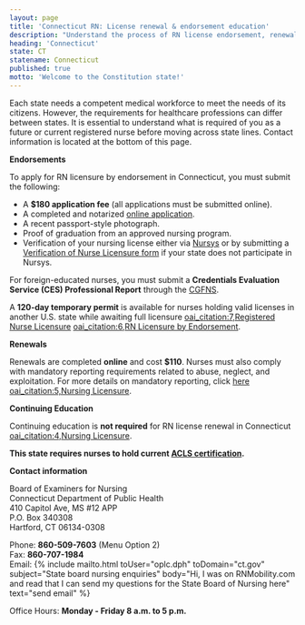 ```yaml
---
layout: page
title: 'Connecticut RN: License renewal & endorsement education'
description: "Understand the process of RN license endorsement, renewal, and continuing education in Connecticut. Ensure career longevity."
heading: 'Connecticut'
state: CT
statename: Connecticut
published: true
motto: 'Welcome to the Constitution state!'
---
```


Each state needs a competent medical workforce to meet the needs of its citizens. However, the requirements for healthcare professions can differ between states. It is essential to understand what is required of you as a future or current registered nurse before moving across state lines. Contact information is located at the bottom of this page.

**Endorsements**

To apply for RN licensure by endorsement in Connecticut, you must submit the following:

- A **$180 application fee** (all applications must be submitted online).
- A completed and notarized [online application](https://www.elicense.ct.gov/).
- A recent passport-style photograph.
- Proof of graduation from an approved nursing program.
- Verification of your nursing license either via [Nursys](https://www.nursys.com/) or by submitting a [Verification of Nurse Licensure form](https://portal.ct.gov/dph/practitioner-licensing--investigations/registered-nurse/registered-nurse-licensure) if your state does not participate in Nursys.

For foreign-educated nurses, you must submit a **Credentials Evaluation Service (CES) Professional Report** through the [CGFNS](https://www.cgfns.org/services/credentials-evaluation/credentials-evaluation-service-professional-report/).

A **120-day temporary permit** is available for nurses holding valid licenses in another U.S. state while awaiting full licensure [oai_citation:7,Registered Nurse Licensure](https://portal.ct.gov/dph/practitioner-licensing--investigations/registered-nurse/registered-nurse-licensure) [oai_citation:6,RN Licensure by Endorsement](https://portal.ct.gov/dph/practitioner-licensing--investigations/registered-nurse/rn-licensure-by-endorsement).

**Renewals**

Renewals are completed **online** and cost **$110**. Nurses must also comply with mandatory reporting requirements related to abuse, neglect, and exploitation. For more details on mandatory reporting, click [here](https://portal.ct.gov/dph/practitioner-licensing--investigations/plis/mandatory-reporters-of-abuse-neglect-exploitation-and-impaired-practitioners) [oai_citation:5,Nursing Licensure](https://portal.ct.gov/dph/practitioner-licensing--investigations/nursing/nursing-licensure).

**Continuing Education**

Continuing education is **not required** for RN license renewal in Connecticut [oai_citation:4,Nursing Licensure](https://portal.ct.gov/dph/practitioner-licensing--investigations/nursing/nursing-licensure).

**This state requires nurses to hold current [ACLS certification](https://www.acls.net/connecticut-acls-pals-bls).**

**Contact information**

Board of Examiners for Nursing  
Connecticut Department of Public Health  
410 Capitol Ave, MS #12 APP  
P.O. Box 340308  
Hartford, CT 06134-0308

Phone: **860-509-7603** (Menu Option 2)  
Fax: **860-707-1984**  
Email: {% include mailto.html
      toUser="oplc.dph"
      toDomain="ct.gov"
      subject="State board nursing enquiries"
      body="Hi, I was on RNMobility.com and read that I can send my questions for the State Board of Nursing here"
      text="send email"
    %} 
   
Office Hours: **Monday - Friday 8 a.m. to 5 p.m.**
